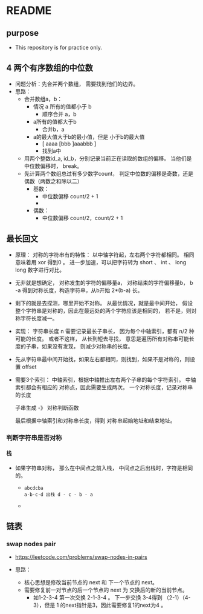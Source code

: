 # README

## purpose

- This repository is for practice only.



## 4 两个有序数组的中位数

- 问题分析：先合并两个数组， 需要找到他们的边界。
- 思路：
  - 合并数组a，b：
    - 情况 a 所有的值都小于 b
      - 顺序合并 a，b
    - a所有的值都大于b
      - 合并b，a
    - a的最大值大于b的最小值，但是 小于b的最大值
      - [  aaaa [bbb  ]aaabbb   ]
      - 找到a中
  - 用两个整数id_a, id_b，分别记录当前正在读取的数组的偏移。 当他们是中位数偏移时， break。
  - 先计算两个数组总过有多少数字count， 判定中位数的偏移是奇数，还是偶数（两数之和除以二）
    - 基数：
      - 中位数偏移 count/2 + 1
      - 
    - 偶数：
      - 中位数偏移 count/2，count/2 + 1

## 最长回文

- 原理：
  	对称的字符串有的特性：
  以中轴字符起，左右两个字符都相同。 相同意味着用 xor 得到0 。
  进一步加速，可以把字符转为 short 、 int 、 long long 数字进行对比。

- 无非就是想确定， 对称发生的字符的偏移量a， 对称结束的字符偏移量b，  b -a 得到对称长度，构造字符串，从b开始 2*(b-a) 长。
  
- 剩下的就是去探测，哪里开始不对称。 从最优情况，就是最中间开始， 假设整个字符串是对称的，因此在最远处的两个字符应该是相同的， 若不是，则对称字符长度减一。 
  
  
  
- 实现：
  字符串长度 n
  需要记录最长子串长， 因为每个中轴索引，都有 n/2 种可能的长度。
  或者不这样， 从长到短去寻找， 意思是遍历所有对称串可能长度的子串，如果没有发现，
  则减少对称串的长度。 

- 先从字符串最中间开始找，如果左右都相同，则找到，如果不是对称的，则设置 offset 
  
- 需要3个索引： 中轴索引，根据中轴推出左右两个子串的每个字符索引。 中轴索引都会有相应的
  对称点，因此需要生成两次。
  一个对称长度，记录对称串的长度

  子串生成 -》 对称判断函数

  最后根据中轴索引和对称串长度，得到 对称串起始地址和结束地址。

###  判断字符串是否对称

#### 栈

- 如果字符串对称， 那么在中间点之前入栈， 中间点之后出栈时，字符是相同的。

  - ~~~
    abcdcba
    a-b-c-d 出栈 d - c - b - a
    ~~~

  - 



## 链表

### swap nodes pair

- https://leetcode.com/problems/swap-nodes-in-pairs

- 思路：
  - 核心思想是修改当前节点的 next 和 下一个节点的 next。
  - 需要修复前一对节点的后一个节点的 next 为 交换后的新的当前节点。
    - 如1-2-3-4  第一次交换 2-1-3-4 。 下一步交换 3-4得到 （2-1）（4-3），但是 1 的next指针是3，因此需要修复1的next为4 。

